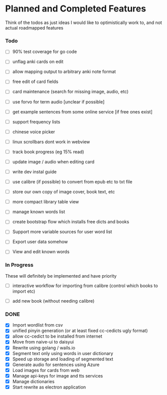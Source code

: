 # Planned and Completed Features

Think of the todos as just ideas I would like to optimistically work to, and not actual roadmapped features

### Todo
- [ ] 90% test coverage for go code
- [ ] unflag anki cards on edit
- [ ] allow mapping output to arbitrary anki note format
- [ ] free edit of card fields
- [ ] card maintenance (search for missing image, audio, etc)
- [ ] use forvo for term audio [unclear if possible]
- [ ] get example sentences from some online service [if free ones exist] 
- [ ] support frequency lists
- [ ] chinese voice picker
- [ ] linux scrollbars dont work in webview
- [ ] track book progress (eg 15% read)
- [ ] update image / audio when editing card
- [ ] write dev instal guide 
- [ ] use calibre (if possible) to convert from epub etc to txt file
- [ ] store our own copy of image cover, book text, etc
- [ ] more compact library table view
- [ ] manage known words list
- [ ] create bootstrap flow which installs free dicts and books
- [ ] Support more variable sources for user word list 
- [ ] Export user data somehow
- [ ] View and edit known words



### In Progress

These will definitely be implemented and have priority

- [ ] interactive workflow for importing from calibre (control which books to import etc)
- [ ] add new book (without needing calibre)


### DONE
- [x] Import wordlist from csv
- [x] unified pinyin generation (or at least fixed cc-cedicts ugly format)
- [x] allow cc-cedict to be installed from internet 
- [x] Move from naive-ui to daisyui
- [x] Rewrite using golang / wails.io
- [x] Segment text only using words in user dictionary
- [x] Speed up storage and loading of segmented text
- [x] Generate audio for sentences using Azure
- [x] Load images for cards from web
- [x] Manage api-keys for image and tts services
- [x] Manage dictionaries
- [x] Start rewrite as electron application
